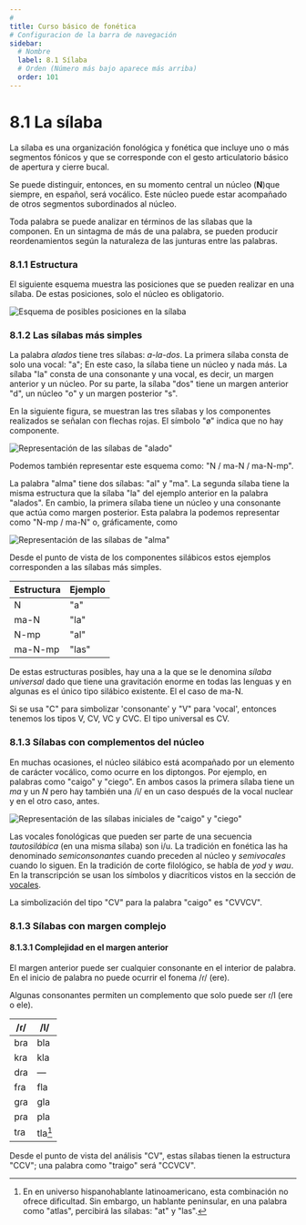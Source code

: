 ```yaml
---
# 
title: Curso básico de fonética
# Configuracion de la barra de navegación
sidebar:
  # Nombre
  label: 8.1 Sílaba
  # Orden (Número más bajo aparece más arriba)
  order: 101
---
```

# 8.1 La sílaba

La sílaba es una organización fonológica y fonética que incluye uno o más segmentos fónicos y que se corresponde con el gesto articulatorio básico de apertura y cierre bucal.

Se puede distinguir, entonces, en su momento central un núcleo (**N**)que siempre, en español, será vocálico. Este núcleo puede estar acompañado de otros segmentos subordinados al núcleo.

Toda palabra se puede analizar en términos de las sílabas que la componen. En un sintagma de más de una palabra, se pueden producir reordenamientos según la naturaleza de las junturas entre las palabras.

### 8.1.1 Estructura

El siguiente esquema muestra las posiciones que se pueden realizar en una sílaba. De estas posiciones, solo el núcleo es obligatorio.

![Esquema de posibles posiciones en la sílaba](/imagenes/esquema_silabico.png)

### 8.1.2 Las sílabas más simples

La palabra *alados* tiene tres sílabas: *a-la-dos*. La primera sílaba consta de solo una vocal: "a"; En este caso, la sílaba tiene un núcleo y nada más. La sílaba "la" consta de una consonante y una vocal, es decir, un margen anterior y un núcleo. Por su parte, la sílaba "dos" tiene un margen anterior "d", un núcleo "o" y un margen posterior "s".

En la siguiente figura, se muestran las tres sílabas y los componentes realizados se señalan con flechas rojas. El símbolo "ø" indica que no hay componente.

![Representación de las sílabas de "alado"](/imagenes/esq_sil_alados.png)

Podemos también representar este esquema como: "N / ma-N / ma-N-mp".

La palabra "alma" tiene dos sílabas: "al" y "ma". La segunda sílaba tiene la misma estructura que la sílaba "la" del ejemplo anterior en la palabra "alados". En cambio, la primera sílaba tiene un núcleo y una consonante que actúa como margen posterior. Esta palabra la podemos representar como "N-mp / ma-N" o, gráficamente, como

![Representación de las sílabas de "alma"](/imagenes/esq_sil_alma.png)

Desde el punto de vista de los componentes silábicos estos ejemplos corresponden a las sílabas más simples.

|Estructura|Ejemplo|
|-------|-------|
|N|"a"|
|ma-N|"la"|
|N-mp|"al"|
|ma-N-mp|"las"|

De estas estructuras posibles, hay una a la que se le denomina *sílaba universal* dado que tiene una gravitación enorme en todas las lenguas y en algunas es el único tipo silábico existente. El el caso de ma-N.

Si se usa "C" para simbolizar 'consonante' y "V" para 'vocal', entonces tenemos los tipos V, CV, VC y CVC. El tipo universal es CV.


### 8.1.3 Sílabas con complementos del núcleo

En muchas ocasiones, el núcleo silábico está acompañado por un elemento de carácter vocálico, como ocurre en los diptongos. Por ejemplo, en palabras como "caigo" y "ciego". En ambos casos la primera sílaba tiene un *ma* y un *N* pero hay también una /i/ en un caso después de la vocal nuclear y en el otro caso, antes.

![Representación de las sílabas iniciales de "caigo" y "ciego"](/imagenes/esq_sil_kai_sie.png)

Las vocales fonológicas que pueden ser parte de una secuencia *tautosilábica* (en una misma sílaba) son i/u. La tradición en fonética las ha denominado *semiconsonantes* cuando preceden al núcleo y *semivocales* cuando lo siguen. En la tradición de corte filológico, se habla de *yod* y *wau*. En la transcripción se usan los símbolos y diacríticos vistos en la sección de [vocales](/cursos/curso-b%C3%A1sico-de-fonetica/1_0_vocales_articulatoria/).

La simbolización del tipo "CV" para la palabra "caigo" es "CVVCV".

### 8.1.3 Sílabas con margen complejo

#### 8.1.3.1 Complejidad en el margen anterior

El margen anterior puede ser cualquier consonante en el interior de palabra. En el inicio de palabra no puede ocurrir el fonema /ɾ/ (ere).

Algunas consonantes permiten un complemento que solo puede ser ɾ/l (ere o ele).

|/ɾ/|/l/|
|----|----|
|bɾa|bla|
|kɾa|kla|
|dɾa|—|
|fɾa|fla|
|gɾa|gla|
|pɾa|pla|
|tɾa|tla[^1]|

[^1]: En en universo hispanohablante latinoamericano, esta combinación no ofrece dificultad. Sin embargo, un hablante peninsular, en una palabra como "atlas", percibirá las sílabas: "at" y "las".

Desde el punto de vista del análisis "CV", estas sílabas tienen la estructura "CCV"; una palabra como "traigo" será "CCVCV".





